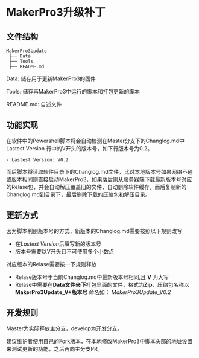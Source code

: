 # MakerPro3升级补丁 #

## 文件结构 ##

	MakerPro3Update
	 ├── Data
	 ├── Tools
	 ├── README.md

Data: 储存用于更新MakerPro3的固件

Tools: 储存再MakerPro3中运行的脚本和打包更新的脚本

README.md: 自述文件

## 功能实现 ##

在软件中的Powershell脚本将会自动检测在Master分支下的Changlog.md中Lastest Version 行中的V开头的版本号，如下行版本号为0.2。

    - Lastest Version: V0.2

而后脚本将读取软件目录下的Changlog.md文件，比对本地版本号如果网络不通或版本相同则直接启动MakerPro3，如果落后则从服务器端下载最新版本号对应的Relase包，并会自动解压覆盖旧的文件，自动删除软件缓存，而后复制新的Changlog.md到目录下，最后删除下载的压缩包和解压目录。

## 更新方式 ##

因为脚本判别版本号的方式，新版本的Changlog.md需要按照以下规则改写

- 在*Lastest Version*后填写新的版本号
- 版本号需要以V开头且不可使用多个小数点

对应版本的Relase需要按一下规则释放

- Relase版本号于当前Changlog.md中最新版本号相同,且 **V** 为大写
- Relase中需要在**Data文件夹下**打包里面的文件，格式为**Zip**，压缩包名称以 **MakerPro3Update_V+版本号** 命名如： *MakerPro3Update_V0.2*

## 开发规则 ##

Master为实际释放主分支，develop为开发分支。

建议维护者使用自己的Fork版本，在本地修改MakerPro3中脚本头部的地址设置来测试更新的功能，之后再向主分支PR。


